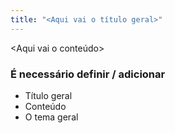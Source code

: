 ```yaml
---
title: "<Aqui vai o título geral>"
---
```


<Aqui vai o conteúdo>

### É necessário definir / adicionar

- Título geral
- Conteúdo
- O tema geral

